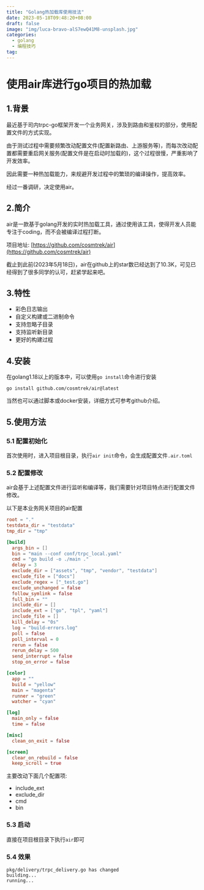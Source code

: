 ```yaml
---
title: "Golang热加载库使用技法"
date: 2023-05-18T09:48:20+08:00
draft: false
image: "img/luca-bravo-alS7ewQ41M8-unsplash.jpg"
categories: 
  - golang
  - 编程技巧
tag:
---
```


# 使用air库进行go项目的热加载

##  1.背景

最近基于司内trpc-go框架开发一个业务网关，涉及到路由和鉴权的部分，使用配置文件的方式实现。

由于测试过程中需要频繁改动配置文件(配置新路由、上游服务等)，而每次改动配置都需要重启网关服务(配置文件是在启动时加载的)，这个过程很慢，严重影响了开发效率。

因此需要一种热加载能力，来规避开发过程中的繁琐的编译操作，提高效率。

经过一番调研，决定使用air。

## 2.简介

air是一款基于golang开发的实时热加载工具，通过使用该工具，使得开发人员能专注于coding，而不会被编译过程打断。

项目地址: [https://github.com/cosmtrek/air](https://github.com/cosmtrek/air)

截止到此前(2023年5月18日)，air在github上的star数已经达到了10.3K，可见已经得到了很多同学的认可，赶紧学起来吧。

## 3.特性

* 彩色日志输出
* 自定义构建或二进制命令
* 支持忽略子目录
* 支持监听新目录
* 更好的构建过程

## 4.安装

在golang1.18以上的版本中，可以使用`go install`命令进行安装

```shell
go install github.com/cosmtrek/air@latest
```

当然也可以通过脚本或docker安装，详细方式可参考github介绍。

## 5.使用方法

### 5.1 配置初始化

首次使用时，进入项目根目录，执行`air init`命令，会生成配置文件`.air.toml`

### 5.2 配置修改

air会基于上述配置文件进行监听和编译等，我们需要针对项目特点进行配置文件修改。

以下是本业务网关项目的air配置

```toml
root = "."
testdata_dir = "testdata"
tmp_dir = "tmp"

[build]
  args_bin = []
  bin = "main --conf conf/trpc_local.yaml"
  cmd = "go build -o ./main ."
  delay = 3
  exclude_dir = ["assets", "tmp", "vendor", "testdata"]
  exclude_file = ["docs"]
  exclude_regex = ["_test.go"]
  exclude_unchanged = false
  follow_symlink = false
  full_bin = ""
  include_dir = []
  include_ext = ["go", "tpl", "yaml"]
  include_file = []
  kill_delay = "0s"
  log = "build-errors.log"
  poll = false
  poll_interval = 0
  rerun = false
  rerun_delay = 500
  send_interrupt = false
  stop_on_error = false

[color]
  app = ""
  build = "yellow"
  main = "magenta"
  runner = "green"
  watcher = "cyan"

[log]
  main_only = false
  time = false

[misc]
  clean_on_exit = false

[screen]
  clear_on_rebuild = false
  keep_scroll = true
```

主要改动下面几个配置项:

* include_ext
* exclude_dir
* cmd
* bin

### 5.3 启动

直接在项目根目录下执行`air`即可

### 5.4 效果

```shell
pkg/delivery/trpc_delivery.go has changed
building...
running...
```





